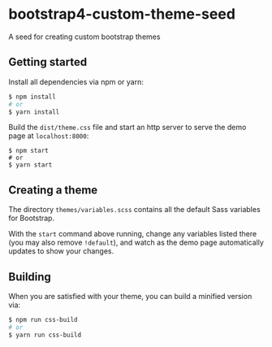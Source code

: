 # bootstrap4-custom-theme-seed
A seed for creating custom bootstrap themes


## Getting started

Install all dependencies via npm or yarn:

```sh
$ npm install
# or
$ yarn install
```

Build the `dist/theme.css` file and start an http server to serve the demo page at `localhost:8000`:

```
$ npm start
# or
$ yarn start
```

## Creating a theme

The directory `themes/variables.scss` contains all the default Sass variables for Bootstrap.

With the `start` command above running, change any variables listed there (you may also remove `!default`),
and watch as the demo page automatically updates to show your changes.


## Building

When you are satisfied with your theme, you can build a minified version via:

```sh
$ npm run css-build
# or
$ yarn run css-build
```
